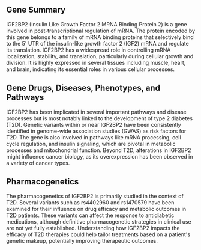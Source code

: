 ## Gene Summary
IGF2BP2 (Insulin Like Growth Factor 2 MRNA Binding Protein 2) is a gene involved in post-transcriptional regulation of mRNA. The protein encoded by this gene belongs to a family of mRNA binding proteins that selectively bind to the 5' UTR of the insulin-like growth factor 2 (IGF2) mRNA and regulate its translation. IGF2BP2 has a widespread role in controlling mRNA localization, stability, and translation, particularly during cellular growth and division. It is highly expressed in several tissues including muscle, heart, and brain, indicating its essential roles in various cellular processes.

## Gene Drugs, Diseases, Phenotypes, and Pathways
IGF2BP2 has been implicated in several important pathways and disease processes but is most notably linked to the development of type 2 diabetes (T2D). Genetic variants within or near IGF2BP2 have been consistently identified in genome-wide association studies (GWAS) as risk factors for T2D. The gene is also involved in pathways like mRNA processing, cell cycle regulation, and insulin signaling, which are pivotal in metabolic processes and mitochondrial function. Beyond T2D, alterations in IGF2BP2 might influence cancer biology, as its overexpression has been observed in a variety of cancer types.

## Pharmacogenetics
The pharmacogenetics of IGF2BP2 is primarily studied in the context of T2D. Several variants such as rs4402960 and rs1470579 have been examined for their influence on drug efficacy and metabolic outcomes in T2D patients. These variants can affect the response to antidiabetic medications, although definitive pharmacogenetic strategies in clinical use are not yet fully established. Understanding how IGF2BP2 impacts the efficacy of T2D therapies could help tailor treatments based on a patient's genetic makeup, potentially improving therapeutic outcomes.